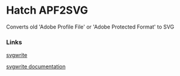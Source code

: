 # Hatch APF2SVG
Converts old 'Adobe Profile File' or 'Adobe Protected Format' to SVG

### Links
[svgwrite](https://pypi.org/project/svgwrite/)

[svgwrite documentation](https://svgwrite.readthedocs.io/en/master/index.html)

